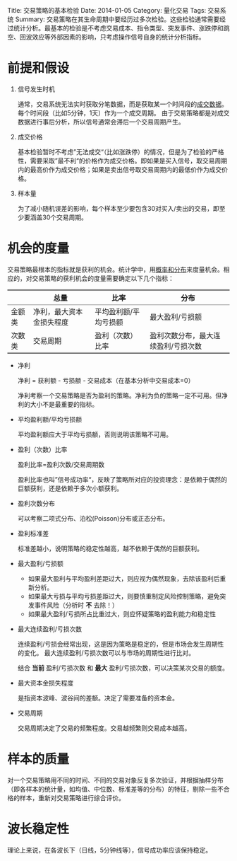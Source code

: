 Title: 交易策略的基本检验
Date: 2014-01-05
Category: 量化交易
Tags: 交易系统
Summary:
    交易策略在其生命周期中要经历过多次检验。这些检验通常需要经过统计分析。最基本的检验是不考虑交易成本、指令类型、突发事件、涨跌停和跳空、回波效应等外部因素的影响，只考虑操作信号自身的统计分析指标。


# 前提和假设

1. 信号发生时机

   通常，交易系统无法实时获取分笔数据，而是获取某一个时间段的[成交数据](/2013/12/18/quotation_model.html#menuIndex1)。每个时间段（比如5分钟，1天）作为一个成交周期。
   由于交易策略都是对成交数据进行事后分析，所以信号通常会滞后一个交易周期产生。

2. 成交价格

   基本检验暂时不考虑”无法成交“（比如涨跌停）的情况，但是为了检验的严格性，需要采取”最不利“的价格作为成交价格。即如果是买入信号，取交易周期内的最高价作为成交价格；如果是卖出信号取交易周期内的最低价作为成交价格。

3. 样本量

   为了减小随机误差的影响，每个样本至少要包含30对买入/卖出的交易，即至少要涵盖30个交易周期。

# 机会的度量

交易策略最根本的指标就是获利的机会。统计学中，用[概率和分布](/2013/06/07/statistics_intro_4.html)来度量机会。相应的，对交易策略的获利机会的度量需要确定以下几个指标：

<table style="border-collapse: collapse;" border="2" frame="hsides" rules="groups" cellspacing="0" cellpadding="6">
<thead>
<tr><th></th><th>总量</th><th>比率</th><th>分布</th></tr>
</thead>
<tbody>
<tr>
<td>金额类</td>
<td>净利，最大资本金损失程度</td>
<td>平均盈利额/平均亏损额</td>
<td>最大盈利/亏损额</td>
</tr>
<tr>
<td>次数类</td>
<td>交易周期</td>
<td>盈利（次数）比率</td>
<td>盈利次数分布，最大连续盈利/亏损次数</td>
</tr>
</tbody>
</table>

- 净利

  净利 = 获利额 - 亏损额 - 交易成本（在基本分析中交易成本=0）

  净利考察一个交易策略是否为盈利的策略。净利为负的策略一定不可用。但净利的大小不是最重要的指标。

- 平均盈利额/平均亏损额

  平均盈利额应大于平均亏损额，否则说明该策略不可用。

- 盈利（次数）比率

  盈利比率=盈利次数/交易周期数

  盈利比率也叫”信号成功率“，反映了策略所对应的投资理念：是依赖于偶然的巨额获利，还是依赖于多次小额获利。

- 盈利次数分布

  可以考察二项式分布、泊松(Poisson)分布或正态分布。

- 盈利标准差

  标准差越小，说明策略的稳定性越高，越不依赖于偶然的巨额获利。

- 最大盈利/亏损额

  + 如果最大盈利与平均盈利差距过大，则应视为偶然现象，去除该盈利后重新分析。
  + 如果最大亏损与平均亏损差距过大，则要慎重制定风险控制策略，避免突发事件风险（分析时 **不** 去除！）
  + 如果最大盈利/亏损所占比重过大，则应怀疑策略的盈利能力和稳定性

- 最大连续盈利/亏损次数

  连续盈利/亏损会经常出现，这是因为策略是稳定的，但是市场会发生周期性的变化。
  最大连续盈利/亏损次数可以与市场的周期性进行比对。

  结合 **当前** 盈利/亏损次数 和 **最大** 盈利/亏损次数，可以决策某次交易的额度。

- 最大资本金损失程度

  是指资本波峰、波谷间的差额。决定了需要准备的资本金。

- 交易周期

  交易周期决定了交易的频繁程度。交易越频繁则交易成本越高。




# 样本的质量

   对一个交易策略用不同的时间、不同的交易对象反复多次验证，并根据抽样分布（即各样本的统计量，如均值、中位数、标准差等的分布）的特征，剔除一些不合格的样本，重新对交易策略进行综合评价。

# 波长稳定性

  理论上来说，在各波长下（日线，5分钟线等），信号成功率应该保持稳定。


